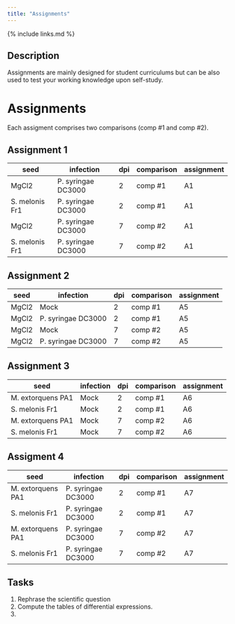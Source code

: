 ```yaml
---
title: "Assignments"
---
```



{% include links.md %}


## Description
Assignments are mainly designed for student curriculums but can be also used to test your working knowledge upon self-study. 


# Assignments
Each assigment comprises two comparisons (comp #1 and comp #2). 

## Assignment 1

| seed                	| infection            	| dpi 	| comparison 	| assignment 	|
|---------------------	|----------------------	|-----	|------------	|------------	|
| MgCl2                	| P. syringae DC3000   	| 2   	| comp #1    	| A1          |
| S. melonis Fr1     	  | P. syringae DC3000 	  | 2   	| comp #1     | A1         	|
| MgCl2               	| P. syringae DC3000   	| 7   	| comp #2    	| A1         	|
| S. melonis Fr1 	      | P. syringae DC3000 	  | 7   	| comp #2  	  | A1         	|


## Assignment 2

| seed                	| infection            	| dpi 	| comparison 	| assignment 	|
|---------------------	|----------------------	|-----	|------------	|------------	|
| MgCl2                	| Mock                	| 2     | comp #1     | A5      	  |
| MgCl2             	  | P. syringae DC3000    | 2     | comp #1     | A5         	|
| MgCl2                	| Mock               	  | 7     | comp #2  	  | A5         	|
| MgCl2         	      | P. syringae DC3000    | 7     | comp #2     | A5         	|

## Assignment 3

| seed                	| infection            	| dpi 	| comparison 	| assignment 	|
|---------------------	|----------------------	|-----	|------------	|------------	|
| M. extorquens PA1     | Mock               	| 2   	| comp #1    	| A6         	|
| S. melonis Fr1        | Mock                  | 2   	| comp #1    	| A6          	|
| M. extorquens PA1     | Mock               	| 7   	| comp #2    	| A6          	|
| S. melonis Fr1        | Mock              	| 7   	| comp #2    	| A6          	|

## Assigment 4

| seed                	| infection            	| dpi 	| comparison 	| assignment 	|
|---------------------	|----------------------	|-----	|------------	|------------	|
| M. extorquens PA1     | P. syringae DC3000    | 2   	| comp #1    	| A7        	|
| S. melonis Fr1        | P. syringae DC3000    | 2   	| comp #1    	| A7          	|
| M. extorquens PA1     | P. syringae DC3000   	| 7   	| comp #2    	| A7          	|
| S. melonis Fr1        | P. syringae DC3000   	| 7   	| comp #2    	| A7          	|



## Tasks
1. Rephrase the scientific question
2. Compute the tables of differential expressions.
3. 
